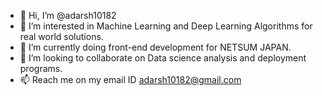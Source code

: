 - 👋 Hi, I’m @adarsh10182
- 👀 I’m interested in Machine Learning and Deep Learning Algorithms for real world solutions.
- 🌱 I’m currently doing front-end development for NETSUM JAPAN.
- 💞️ I’m looking to collaborate on Data science analysis and deployment programs.
- 📫 Reach me on my email ID adarsh10182@gmail.com

<!---
adarsh10182/adarsh10182 is a ✨ special ✨ repository because its `README.md` (this file) appears on your GitHub profile.
You can click the Preview link to take a look at your changes.
--->
